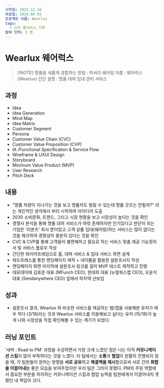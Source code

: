```yaml
---
시작일: 2023.12.18
마감일: 2024.04.03
프로젝트 이름: Wearlux
tags:
  - 신규_웹서비스_기획
참여 인력: 3 명
---
```

# Wearlux 웨어럭스

> [!NOTE]  명품을 새롭게 경험하는 방법 : 럭셔리 쉐어링
> 이름 : 웨어럭스 (Wearlux)
> 간단 설명 : 명품 대여 임대 관리 서비스

## 과정
- Idea
- Idea Generation
- Mind Map
- Idea Matrix
- Customer Segment
- Persona
- Customer Value Chain (CVC)
- Customer Value Proposition (CVP)
- IA /Functional Specification & Service Flow
- Wireframe & UXUI Design
- Storyboard
- Minimum Value Product (MVP)
- User Research
- Pitch Deck
## 내용
- "명품 차량이 지나가는 것을 보고 명품차도 빌릴 수 있는데 명품 굿즈는 안될까?" 라는 개인적인 생각에서 부터 시작하여 아이디어 도출
- 2030 소비문화, 트렌드, 그리고 시장 현황을 보고 시장성이 높다는 것을 확인
- 경쟁사 분석을 통해 명품 대여 서비스가 여럿 존재하지만 인기있다고 판단이 되는 기업은 '리본즈' 회사 뿐이었고 고객 상품 임대(쉐어링)하는 서비스는 많이 없다는 것을 체크하여 경쟁성이 충분히 있다는 것을 확인
- CVC & CVP를 통해 고객들이 불편해하고 필요로 하는 서비스 맞춤 제공 기능정의서 및 서비스 플로우 작성
- 간단한 와이어프레임으로 홈, 대여 서비스 & 임대 서비스 화면 설계
- 워드프레스를 통한 랜딩페이지 제작 + 네이폼을 활용한 설문조사지 작성
- 랜딩페이지 화면 마지막에 설문조사 링크를 걸어 MVP 테스트 제작하고 진행
- 데모데이에 김효준 대표 (MFunch CEO), 한대희 대표 (뉴럴웍스랩 CEO), 오윤식 대표 (Sendanywhere CEO) 앞에서 피치덱 선보임
## 성과
- 설문조사 결과, Wearlux 와 비슷한 서비스를 제공하는 웹/앱을 사용해본 유저가 매우 적다 (3/18)라는 것과 Wearlux 서비스를 이용해보고 싶다는 유저 (15/18)가 높게 나와 시장성을 직접 확인해볼 수 있는 계기가 되었다.
## 러닝 포인트
'새싹 : Road to PM' 과정을 수강하면서 가장 크게 느꼈던 점은 나는 아직 **커뮤니케이션 스킬**이 많이 부족하다는 것을 느꼈다. 타 팀에서는 **소통**과 **협업**이 원활히 진행되지 않을 때, 각 팀원들이 원하는 방향을 **서로 공유**하고 **해결책을 제시**함으로써 서로 간의 **화합을 이끌어내는** 좋은 모습을 보여주었지만 우리 팀은 그러지 못했다. PM의 주된 역할에서 중요한 부분을 차지하는 커뮤니케이션 스킬과 협업 능력을 팀원에게서 이끌어내지 못했던 내 책임이 크다. 